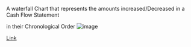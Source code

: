 A waterfall Chart that represents the amounts increased/Decreased in a  Cash Flow Statement

in their Chronological Order
![image](https://github.com/amira-salama1/SQL_Projects-And-Visualizations/assets/72136621/9538c60b-6788-4ea6-806b-a64d9fe5e0e6)


[Link](https://app.powerbi.com/links/yGpP2PAZ-F?ctid=898ed902-fca6-4a0e-9f69-cc03f1ac6556&pbi_source=linkShare&bookmarkGuid=fa02c274-dae9-4c51-a1fa-248009489712)
